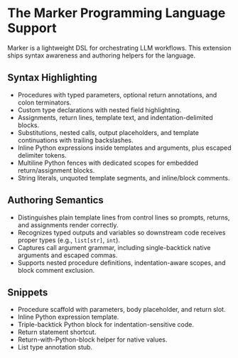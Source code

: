 # The Marker Programming Language Support

Marker is a lightweight DSL for orchestrating LLM workflows. This extension ships syntax awareness and authoring helpers for the language.

## Syntax Highlighting
- Procedures with typed parameters, optional return annotations, and colon terminators.
- Custom type declarations with nested field highlighting.
- Assignments, return lines, template text, and indentation-delimited blocks.
- Substitutions, nested calls, output placeholders, and template continuations with trailing backslashes.
- Inline Python expressions inside templates and arguments, plus escaped delimiter tokens.
- Multiline Python fences with dedicated scopes for embedded return/assignment blocks.
- String literals, unquoted template segments, and inline/block comments.

## Authoring Semantics
- Distinguishes plain template lines from control lines so prompts, returns, and assignments render correctly.
- Recognizes typed outputs and variables so downstream code receives proper types (e.g., `list[str]`, `int`).
- Captures call argument grammar, including single-backtick native arguments and escaped commas.
- Supports nested procedure definitions, indentation-aware scopes, and block comment exclusion.

## Snippets
- Procedure scaffold with parameters, body placeholder, and return slot.
- Inline Python expression template.
- Triple-backtick Python block for indentation-sensitive code.
- Return statement shortcut.
- Return-with-Python-block helper for native values.
- List type annotation stub.

